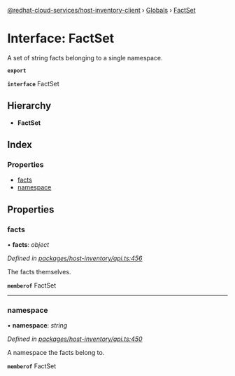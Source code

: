 [@redhat-cloud-services/host-inventory-client](../README.md) › [Globals](../globals.md) › [FactSet](factset.md)

# Interface: FactSet

A set of string facts belonging to a single namespace.

**`export`** 

**`interface`** FactSet

## Hierarchy

* **FactSet**

## Index

### Properties

* [facts](factset.md#facts)
* [namespace](factset.md#namespace)

## Properties

###  facts

• **facts**: *object*

*Defined in [packages/host-inventory/api.ts:456](https://github.com/Hyperkid123/javascript-clients/blob/master/packages/host-inventory/api.ts#L456)*

The facts themselves.

**`memberof`** FactSet

___

###  namespace

• **namespace**: *string*

*Defined in [packages/host-inventory/api.ts:450](https://github.com/Hyperkid123/javascript-clients/blob/master/packages/host-inventory/api.ts#L450)*

A namespace the facts belong to.

**`memberof`** FactSet

